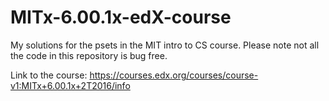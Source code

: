 # MITx-6.00.1x-edX-course
My solutions for the psets in the MIT intro to CS course. Please note not all the code in this repository is bug free.

Link to the course: https://courses.edx.org/courses/course-v1:MITx+6.00.1x+2T2016/info
